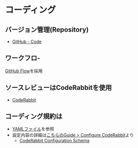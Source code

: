 # コーディング

## バージョン管理(Repository)
- [GitHub - Code](https://github.com/zucky2021/test-spec-master)

## ワークフロ-
[GitHub Flow](https://www.kagoya.jp/howto/it-glossary/develop/githubflow/)を採用

## ソースレビューはCodeRabbitを使用
- [CodeRabbit](https://coderabbit.ai/)

## コーディング規約は
- [YAMLファイル](/.coderabbit.yaml)を参照
- 設定内容の詳細は[こちらのGuide > Configure CodeRabbit](https://docs.coderabbit.ai/guides/configure-coderabbit)より
  - [CodeRabbit Configuration Schema](https://storage.googleapis.com/coderabbit_public_assets/schema.v2.json?_gl=1*1k95v4n*_gcl_au*MTMxNTM0MDYuMTcyMDcxMzA3Ng..)
